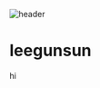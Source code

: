 ![header](https://capsule-render.vercel.app/api?type=waving&color=_custom_gradient&color=0:EEFF00,100:a82da8)
# leegunsun

hi
